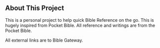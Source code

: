 ## About This Project

This is a personal project to help quick Bible Reference on the go. This is hugely inspired from Pocket Bible.
All reference and writings are from the Pocket Bible.

All external links are to Bible Gateway.

